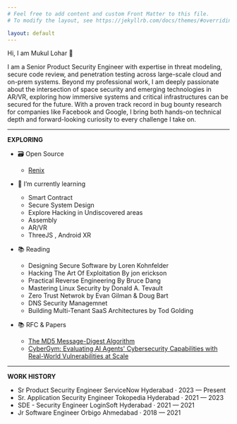 ```yaml
---
# Feel free to add content and custom Front Matter to this file.
# To modify the layout, see https://jekyllrb.com/docs/themes/#overriding-theme-defaults

layout: default
---
```

Hi, I am Mukul Lohar 👋 

I am a Senior Product Security Engineer with expertise in threat modeling, secure code review, and penetration testing across large-scale cloud and on-prem systems. Beyond my professional work, I am deeply passionate about the intersection of space security and emerging technologies in AR/VR, exploring how immersive systems and critical infrastructures can be secured for the future. With a proven track record in bug bounty research for companies like Facebook and Google, I bring both hands-on technical depth and forward-looking curiosity to every challenge I take on.

---

**EXPLORING**

- 🗃️ Open Source 
  - [Renix](https://github.com/ironfisto/renix) 

- 🌱 I’m currently learning
  - Smart Contract
  - Secure System Design
  - Explore Hacking in Undiscovered areas
  - Assembly 
  - AR/VR 
  - ThreeJS , Android XR
- 📚 Reading
  - Designing Secure Software by Loren Kohnfelder
  - Hacking The Art Of Exploitation By jon erickson
  - Practical Reverse Engineering By Bruce Dang
  - Mastering Linux Security by Donald A. Tevault
  - Zero Trust Netwrok by Evan Gilman & Doug Bart
  - DNS Security Managemnet 
  - Building Multi-Tenant SaaS Architectures by Tod Golding
- 📚 RFC & Papers
  - [The MD5 Message-Digest Algorithm](https://www.ietf.org/rfc/rfc1321.txt)
  - [CyberGym: Evaluating AI Agents' Cybersecurity Capabilities with Real-World Vulnerabilities at Scale](https://arxiv.org/abs/2506.02548)

---

**WORK HISTORY**

<ul class="work-history">
  <li>
    <span class="work-history__position">Sr Product Security Engineer</span>
    <span class="work-history__company">ServiceNow</span>
    <span class="work-history__meta">Hyderabad · 2023 — Present</span>
  </li>
  <li>
    <span class="work-history__position">Sr. Application Security Engineer</span>
    <span class="work-history__company">Tokopedia</span>
    <span class="work-history__meta">Hyderabad · 2021 — 2023</span>
  </li>
  <li>
    <span class="work-history__position">SDE - Security Engineer</span>
    <span class="work-history__company">LoginSoft</span>
    <span class="work-history__meta">Hyderabad · 2021 — 2021</span>
  </li>
  <li>
    <span class="work-history__position">Jr Software Engineer</span>
    <span class="work-history__company">Orbigo</span>
    <span class="work-history__meta">Ahmedabad · 2018 — 2021</span>
  </li>
</ul>
